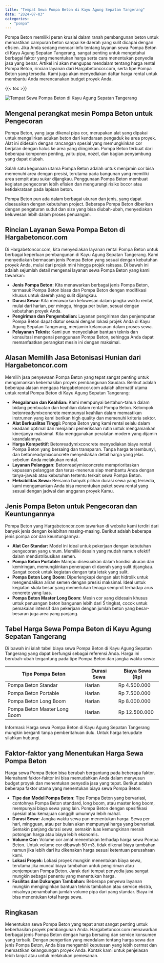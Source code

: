 ```yaml
---
title: "Tempat Sewa Pompa Beton di Kayu Agung Sepatan Tangerang"
date: "2024-07-03"
categories: 
  - "pompa"
---
```




Pompa Beton memiliki peran krusial dalam ranah pembangunan beton untuk memastikan campuran beton sampai ke daerah yang sulit dicapai dengan efisien. Jika Anda sedang mencari info tentang layanan sewa Pompa Beton di Kayu Agung Sepatan Tangerang, sangat penting untuk mengetahui berbagai faktor yang menentukan harga serta cara menentukan penyedia jasa yang benar. Artikel ini akan mengupas mendalam tentang harga rental Pompa Beton, rincian layanan dari Hargabetoncor.com, serta tipe Pompa Beton yang tersedia. Kami juga akan menyediakan daftar harga rental untuk membantu Anda merencanakan budget proyek Anda.

{{< toc >}}

![Tempat Sewa Pompa Beton di Kayu Agung Sepatan Tangerang](https://hargareadymixid.github.io/pompa/concrete-pump%20(22).png)

## Mengenal perangkat mesin Pompa Beton untuk Pengecoran

Pompa Beton, yang juga dikenal pipa cor, merupakan alat yang dipakai untuk mengalirkan adukan beton dari kendaraan pengaduk ke area proyek. Alat ini didesain dengan rancangan spesial yang memungkinkan cor berjalan dengan halus ke area yang diinginkan. Pompa Beton terbuat dari beberapa komponen penting, yaitu pipa, nozel, dan bagian penyambung yang dapat diubah.

Salah satu kegunaan utama Pompa Beton adalah untuk menjamin cor bisa memenuhi area dengan presisi, terutama pada bangunan yang memiliki area sempit atau sukar dijangkau. Penggunaan Pompa Beton membuat kegiatan pengecoran lebih efisien dan mengurangi risiko bocor atau ketidakrataan pada lapisan beton.

Pompa Beton pun ada dalam berbagai ukuran dan jenis, yang dapat disesuaikan dengan kebutuhan project. Beberapa Pompa Beton diberikan dengan pengaturan sudut dan size yang bisa diubah-ubah, menyediakan keluwesan lebih dalam proses penuangan.

## Rincian Layanan Sewa Pompa Beton di Hargabetoncor.com

Di Hargabetoncor.com, kita menyediakan layanan rental Pompa Beton untuk berbagai keperluan pembangunan di Kayu Agung Sepatan Tangerang. Kami menyediakan bermacam jenis Pompa Beton yang sesuai dengan kebutuhan proyek Anda, mulai dari projek mini hingga projek raksasa. Di bawah ini adalah sejumlah detail mengenai layanan sewa Pompa Beton yang kami tawarkan:

- **Jenis Pompa Beton:** Kita menawarkan berbagai jenis Pompa Beton, termasuk Pompa Beton biasa dan Pompa Beton dengan modifikasi khusus untuk daerah yang sulit dijangkau.
- **Durasi Sewa:** Kita menawarkan keluwesan dalam jangka waktu rental, mulai dari harian, per minggu, hingga per bulan, sesuai dengan kebutuhan proyek Anda.
- **Pengiriman dan Pengembalian:** Layanan pengiriman dan penjemputan Pompa Beton dapat diatur sesuai dengan lokasi projek Anda di Kayu Agung Sepatan Tangerang, menjamin kelancaran dalam proses sewa.
- **Pelayanan Teknis:** Kami pun menyediakan bantuan teknis dan konsultasi mengenai penggunaan Pompa Beton, sehingga Anda dapat memanfaatkan perangkat mesin ini dengan maksimal.

## Alasan Memilih Jasa Betonisasi Hunian dari Hargabetoncor.com

Memilih jasa penyewaan Pompa Beton yang tepat sangat penting untuk mengamankan keberhasilan proyek pembangunan Saudara. Berikut adalah beberapa alasan mengapa Hargabetoncor.com adalah alternatif utama untuk rental Pompa Beton di Kayu Agung Sepatan Tangerang:

- **Pengalaman dan Keahlian:** Kami mempunyai bertahun-tahun dalam bidang pembuatan dan keahlian dalam rental Pompa Beton. Kelompok betonreadymixconcrete mempunyai keahlian dalam memastikan instrumen yang kami berikan high quality dan memenuhi kriteria sektor.
- **Alat Berkualitas Tinggi:** Pompa Beton yang kami rental selalu dalam keadaan optimal dan menjalani pemeriksaan rutin untuk mengamankan kinerjanya maksimal. Kita menggunakan peralatan modern yang dijamin keandalannya.
- **Harga Kompetitif:** Betonreadymixconcrete menyediakan biaya rental Pompa Beton yang bersaing dan transparan. Tanpa harga tersembunyi, dan betonreadymixconcrete menyediakan detail harga yang jelas sebelum Anda melakukan rental.
- **Layanan Pelanggan:** Betonreadymixconcrete memprioritaskan kepuasan pelanggan dan terus-menerus siap membantu Anda dengan tanya-jawab atau kebutuhan tertentu terkait sewa Pompa Beton.
- **Fleksibilitas Sewa:** Bersama banyak pilihan durasi sewa yang tersedia, kami mengamankan Anda bisa menentukan paket sewa rental yang sesuai dengan jadwal dan anggaran proyek Kamu.

## Jenis Pompa Beton untuk Pengecoran dan Keuntungannya

Pompa Beton yang Hargabetoncor.com tawarkan di website kami terdiri dari banyak jenis dengan kelebihan masing-masing. Berikut adalah beberapa jenis pompa cor dan keuntungannya:

- **Alat Cor Standar:** Model ini ideal untuk pekerjaan dengan kebutuhan pengecoran yang umum. Memiliki desain yang mudah namun efektif dalam mendistribusikan semen.
- **Pompa Beton Portable:** Mampu disesuaikan dalam kondisi ukuran dan kemiringan, memungkinkan penerapan di daerah yang sulit dijangkau. Sangat cocok untuk kegiatan dengan tata letak yang sulit.
- **Pompa Beton Long Boom:** Diperlengkapi dengan alat hidrolik untuk mengendalikan aliran semen dengan presisi maksimal. Ideal untuk kegiatan skala besar yang memerlukan tenaga semprot terhadap arus concrete yang luas.
- **Pompa Beton Master Long Boom:** Mesin cor yang didesain khusus untuk penuangan beton bangunan lebih dari 5 tingkat, cocok untuk pemakaian intensif dan pekerjaan dengan jumlah beton yang besar-besaran juga area yang panjang.

## Tabel Harga Sewa Pompa Beton di Kayu Agung Sepatan Tangerang

Di bawah ini ialah tabel biaya sewa Pompa Beton di Kayu Agung Sepatan Tangerang yang dapat berfungsi sebagai referensi Anda. Harga ini berubah-ubah tergantung pada tipe Pompa Beton dan jangka waktu sewa:

| Tipe Pompa Beton | Durasi Sewa | Biaya Sewa (Rp) |
| --- | --- | --- |
| Pompa Beton Standar | Harian | Rp 4.500.000 |
| Pompa Beton Portable | Harian | Rp 7.500.000 |
| Pompa Beton Long Boom | Harian | Rp 8.000.000 |
| Pompa Beton Master Long Boom | Harian | Rp 12.500.000 |

Informasi: Harga sewa Pompa Beton di Kayu Agung Sepatan Tangerang mungkin berganti tanpa pemberitahuan dulu. Untuk harga terupdate silahkan hubungi.

## Faktor-faktor yang Menentukan Harga Sewa Pompa Beton

Harga sewa Pompa Beton bisa berubah bergantung pada beberapa faktor. Memahami faktor-faktor ini bisa memudahkan Anda dalam menyusun budget proyek dan menentukan penyedia jasa yang tepat. Berikut adalah beberapa faktor utama yang menentukan biaya sewa Pompa Beton:

- **Tipe dan Model Pompa Beton:** Tipe Pompa Beton yang bervariasi, contohnya Pompa Beton standard, long boom, atau master long boom, mempunyai biaya sewa yang lain. Pompa Beton dengan spesifikasi spesial atau kemajuan canggih umumnya lebih mahal.
- **Durasi Sewa:** Jangka waktu sewa pun menentukan harga. Sewa per hari, mingguan, atau per bulan akan mempunyai harga yang bervariasi. Semakin panjang durasi sewa, semakin luas kemungkinan meraih potongan harga atau biaya lebih ekonomis.
- **Volume Cor:** Volume cor amat menentukan terhadap harga sewa Pompa Beton. Untuk volume cor dibawah 50 m3, tidak dikenai biaya tambahan namun jika lebih dari itu dikenakan harga sesuai ketentuan perusahaan kami.
- **Lokasi Proyek:** Lokasi proyek mungkin menentukan biaya sewa, terutama jika muncul biaya tambahan untuk pengiriman atau penjemputan Pompa Beton. Jarak dari tempat penyedia jasa sangat mungkin sebagai penentu yang menentukan harga.
- **Fasilitas dan Dukungan Tambahan:** Beberapa penyewa layanan mungkin menginginkan bantuan teknis tambahan atau service ekstra, misalnya penambahan jumlah volume pipa dari yang standar. Biaya ini bisa menentukan total harga sewa.

## Ringkasan

Menentukan sewa Pompa Beton yang tepat amat sangat penting untuk keberhasilan proyek pembangunan Anda. Hargabetoncor.com menawarkan berbagai jenis Pompa Beton dengan harga bersaing dan service konsumen yang terbaik. Dengan pengertian yang mendalam tentang harga sewa dan jenis Pompa Beton, Anda bisa mengambil keputusan yang lebih cermat dan memastikan kelangsungan proyek Anda. Kontak kami untuk penjelasan lebih lanjut atau untuk melakukan pemesanan.
